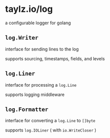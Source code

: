 # taylz.io/log

a configurable logger for golang

## `log.Writer`

interface for sending lines to the log

supports sourcing, timestamps, fields, and levels

## `log.Liner`

interface for processing a `log.Line`

supports logging middleware

## `log.Formatter`

interface for converting a `log.Line` to `[]byte`

supports `log.IOLiner` ( with `io.WriteCloser` )
